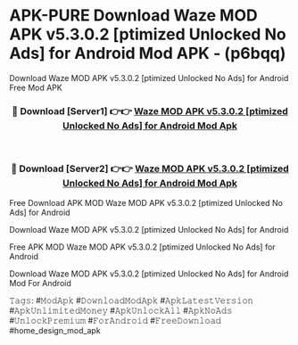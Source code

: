 # APK-PURE Download Waze MOD APK v5.3.0.2 [ptimized Unlocked No Ads] for Android Mod APK - (p6bqq)
Download Waze MOD APK v5.3.0.2 [ptimized Unlocked No Ads] for Android Free Mod APK

<div align="center">
<h3>🔴 Download [Server1] 👉👉 <a href="https://apk-comot.site?title=Waze_MOD_APK_v5.3.0.2_[ptimized_Unlocked_No_Ads]_for_Android">Waze MOD APK v5.3.0.2 [ptimized Unlocked No Ads] for Android Mod Apk</a></h3><br>

<h3>🔴 Download [Server2] 👉👉 <a href="https://apk-comot.site?title=Waze_MOD_APK_v5.3.0.2_[ptimized_Unlocked_No_Ads]_for_Android">Waze MOD APK v5.3.0.2 [ptimized Unlocked No Ads] for Android Mod Apk</a></h3>
</div>


Free Download APK MOD Waze MOD APK v5.3.0.2 [ptimized Unlocked No Ads] for Android

Download Waze MOD APK v5.3.0.2 [ptimized Unlocked No Ads] for Android 

Free APK MOD Waze MOD APK v5.3.0.2 [ptimized Unlocked No Ads] for Android 

Download Waze MOD APK v5.3.0.2 [ptimized Unlocked No Ads] for Android Mod For Android

𝚃𝚊𝚐𝚜: #𝙼𝚘𝚍𝙰𝚙𝚔 #𝙳𝚘𝚠𝚗𝚕𝚘𝚊𝚍𝙼𝚘𝚍𝙰𝚙𝚔 #𝙰𝚙𝚔𝙻𝚊𝚝𝚎𝚜𝚝𝚅𝚎𝚛𝚜𝚒𝚘𝚗 #𝙰𝚙𝚔𝚄𝚗𝚕𝚒𝚖𝚒𝚝𝚎𝚍𝙼𝚘𝚗𝚎𝚢 #𝙰𝚙𝚔𝚄𝚗𝚕𝚘𝚌𝚔𝙰𝚕𝚕 #𝙰𝚙𝚔𝙽𝚘𝙰𝚍𝚜 #𝚄𝚗𝚕𝚘𝚌𝚔𝙿𝚛𝚎𝚖𝚒𝚞𝚖 #𝙵𝚘𝚛𝙰𝚗𝚍𝚛𝚘𝚒𝚍 #𝙵𝚛𝚎𝚎𝙳𝚘𝚠𝚗𝚕𝚘𝚊𝚍 #home_design_mod_apk